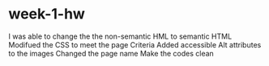 # week-1-hw
I was able to change the the  non-semantic HML to semantic HTML
Modifued the CSS to meet the page Criteria
Added accessible Alt attributes to the images
Changed the page name
Make the codes clean
